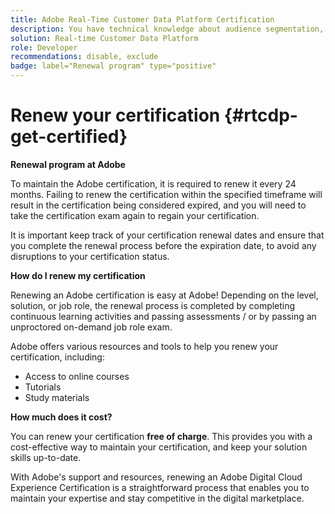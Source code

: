 ```yaml
---
title: Adobe Real-Time Customer Data Platform Certification
description: You have technical knowledge about audience segmentation, destination exports, and activation on real time basis for unified profiles that adhere to data and privacy regulations, customer data platforms (CDP) and knowledge of Adobe Experience Platform.
solution: Real-time Customer Data Platform
role: Developer
recommendations: disable, exclude
badge: label="Renewal program" type="positive"
---
```

# Renew your certification {#rtcdp-get-certified}

**Renewal program at Adobe**

To maintain the Adobe certification, it is required to renew it every 24 months. Failing to renew the certification within the specified timeframe will result in the certification being considered expired, and you will need to take the certification exam again to regain your certification. 

It is important keep track of your certification renewal dates and ensure that you complete the renewal process before the expiration date, to avoid any disruptions to your certification status.

**How do I renew my certification**

Renewing an Adobe certification is easy at Adobe! Depending on the level, solution, or job role, the renewal process is completed by completing continuous learning activities and passing assessments / or by passing an unproctored on-demand job role exam. 

Adobe offers various resources and tools to help you renew your certification, including:

* Access to online courses
* Tutorials
* Study materials

**How much does it cost?**

You can renew your certification **free of charge**. This provides you with a cost-effective way to maintain your certification, and keep your solution skills up-to-date.

With Adobe's support and resources, renewing an Adobe Digital Cloud Experience Certification is a straightforward process that enables you to maintain your expertise and stay competitive in the digital marketplace.
